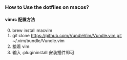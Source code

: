 ### How to Use the dotfiles on macos?

#### vimrc 配置方法

0. brew install macvim
1. git clone https://github.com/VundleVim/Vundle.vim.git ~/.vim/bundle/Vundle.vim
2. 接着 vim
3. 输入 :plugininstall 安装插件即可



